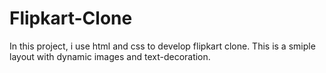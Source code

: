 # Flipkart-Clone
In this project, i use html and css to develop flipkart clone.
This is a smiple layout with dynamic images and text-decoration.

